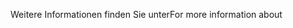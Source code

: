 <span data-ttu-id="e0174-101">Weitere Informationen finden Sie unter</span><span class="sxs-lookup"><span data-stu-id="e0174-101">For more information about</span></span>